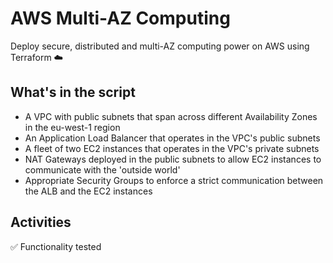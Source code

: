 # AWS Multi-AZ Computing

Deploy secure, distributed and multi-AZ computing power on AWS using Terraform :cloud:

## What's in the script

- A VPC with public subnets that span across different Availability Zones in the eu-west-1 region
- An Application Load Balancer that operates in the VPC's public subnets
- A fleet of two EC2 instances that operates in the VPC's private subnets
- NAT Gateways deployed in the public subnets to allow EC2 instances to communicate with the 'outside world'
- Appropriate Security Groups to enforce a strict communication between the ALB and the EC2 instances

## Activities
 ✅ Functionality tested
